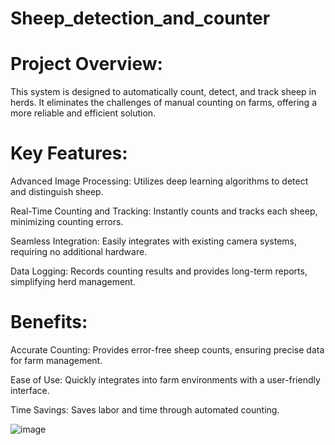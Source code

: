 # Sheep_detection_and_counter
# Project Overview:
This system is designed to automatically count, detect, and track sheep in herds. It eliminates the challenges of manual counting on farms, offering a more reliable and efficient solution.

# Key Features:
Advanced Image Processing: Utilizes deep learning algorithms to detect and distinguish sheep.

Real-Time Counting and Tracking: Instantly counts and tracks each sheep, minimizing counting errors.

Seamless Integration: Easily integrates with existing camera systems, requiring no additional hardware.

Data Logging: Records counting results and provides long-term reports, simplifying herd management.

# Benefits:
Accurate Counting: Provides error-free sheep counts, ensuring precise data for farm management.

Ease of Use: Quickly integrates into farm environments with a user-friendly interface.

Time Savings: Saves labor and time through automated counting.


![image](https://github.com/user-attachments/assets/4a3a513f-fbbf-46eb-a464-01cfc4072082)
